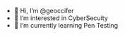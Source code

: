 - 👋 Hi, I’m @geoccifer
- 👀 I’m interested in CyberSecuity 
- 🌱 I’m currently learning Pen Testing

<!---
geoccifer/geoccifer is a ✨ special ✨ repository because its `README.md` (this file) appears on your GitHub profile.
You can click the Preview link to take a look at your changes.
--->
